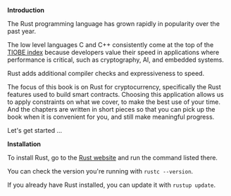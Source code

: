 **Introduction**

The Rust programming language has grown rapidly in popularity over the past year.

The low level languages C and C++ consistently come at the top of the [TIOBE index](https://www.tiobe.com/tiobe-index/) because developers value their speed in applications where performance is critical, such as cryptography, AI, and embedded systems.

Rust adds additional compiler checks and expressiveness to speed. 

The focus of this book is on Rust for cryptocurrency, specifically the Rust features used to build smart contracts. Choosing this application allows us to apply constraints on what we cover, to make the best use of your time. And the chapters are written in short pieces so that you can pick up the book when it is convenient for you, and still make meaningful progress.

Let's get started ...

**Installation**

To install Rust, go to the [Rust website](https://www.rust-lang.org/tools/install) and run the command listed there.

You can check the version you're running with `rustc --version`.

If you already have Rust installed, you can update it with `rustup update`.
